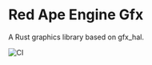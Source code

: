 # Red Ape Engine Gfx
A Rust graphics library based on gfx_hal.

![CI](https://github.com/DavideCorradiDev/rae_gfx/workflows/CI/badge.svg)
